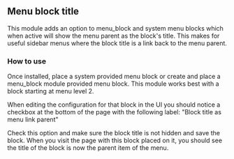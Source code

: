 ## Menu block title

This module adds an option to menu_block and system menu blocks which when
active will show the menu parent as the block's title. This makes for useful
sidebar menus where the block title is a link back to the menu parent.

### How to use

Once installed, place a system provided menu block or create and place a
menu_block module provided menu block. This module works best with a block
starting at menu level 2.

When editing the configuration for that block in the UI you should notice a
checkbox at the bottom of the page with the following label: "Block title as
menu link parent"

Check this option and make sure the block title is not hidden and save the
block. When you visit the page with this block placed on it, you should see the
title of the block is now the parent item of the menu.
